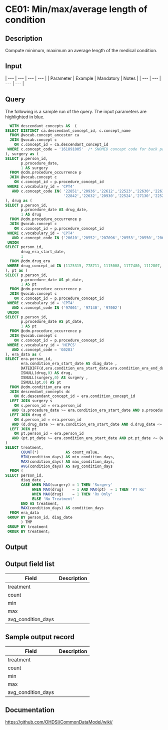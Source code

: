 <!---
Group:condition era
Name:CE01 Min/max/average length of condition
Author:Patrick Ryan
CDM Version: 5.0
-->

# CE01: Min/max/average length of condition

## Description
Compute minimum, maximum an average length of the medical condition.

## Input

| --- | --- | --- | --- |
|  Parameter |  Example |  Mandatory |  Notes |
| --- | --- | --- | --- |

## Query
The following is a sample run of the query. The input parameters are highlighted in blue.

```sql
  WITH descendant_concepts AS  (
SELECT DISTINCT ca.descendant_concept_id, c.concept_name 
  FROM @vocab.concept_ancestor ca 
  JOIN @vocab.concept c 
    ON c.concept_id = ca.descendant_concept_id 
 WHERE c.concept_code = '161891005'  /* SNOMED concept code for back pain */
), surgery as (
SELECT p.person_id, 
       p.procedure_date, 
       1 AS surgery 
  FROM @cdm.procedure_occurrence p 
  JOIN @vocab.concept c 
    ON c.concept_id = p.procedure_concept_id 
 WHERE c.vocabulary_id = 'CPT4' 
   AND c.concept_code IN( '22851','20936','22612','22523','22630','22614',
                          '22842','22632','20930','22524','27130','22525' ) 
), drug as (
SELECT p.person_id, 
       p.procedure_date AS drug_date, 
       1 AS drug 
  FROM @cdm.procedure_occurrence p 
  JOIN @vocab.concept c
    ON c.concept_id = p.procedure_concept_id 
 WHERE c.vocabulary_id = 'CPT4' 
   AND c.concept_code IN ('20610','20552','207096','20553','20550','20605' ,'20551','20600','23350') 
 UNION 
SELECT person_id, 
       drug_era_start_date, 
       1 
  FROM @cdm.drug_era 
 WHERE drug_concept_id IN (1125315, 778711, 1115008, 1177480, 1112807, 1506270) 
), pt as (
SELECT p.person_id, 
       p.procedure_date AS pt_date, 
       1 AS pt 
  FROM @cdm.procedure_occurrence p 
  JOIN @vocab.concept c 
    ON c.concept_id = p.procedure_concept_id 
 WHERE c.vocabulary_id = 'CPT4' 
   AND c.concept_code IN ('97001', '97140', '97002') 
 UNION 
SELECT p.person_id, 
       p.procedure_date AS pt_date, 
       1 AS pt 
  FROM @cdm.procedure_occurrence p 
  JOIN @vocab.concept c
    ON c.concept_id = p.procedure_concept_id 
 WHERE c.vocabulary_id = 'HCPCS' 
   AND c.concept_code = 'G0283' 
), era_data as (
SELECT era.person_id, 
       era.condition_era_start_date AS diag_date , 
       DATEDIFF(d,era.condition_era_start_date,era.condition_era_end_date) AS condition_days, 
       ISNULL(drug,0) AS drug, 
       ISNULL(surgery,0) AS surgery , 
       ISNULL(pt,0) AS pt 
  FROM @cdm.condition_era era 
  JOIN descendant_concepts dc
    ON dc.descendant_concept_id = era.condition_concept_id 
  LEFT JOIN surgery s 
    ON s.person_id = era.person_id 
   AND (s.procedure_date >= era.condition_era_start_date AND s.procedure_date <= DATEADD(d,60,era.condition_era_start_date)) 
  LEFT JOIN drug d 
    ON d.person_id = era.person_id 
   AND (d.drug_date >= era.condition_era_start_date AND d.drug_date <= DATEADD(d,60,era.condition_era_start_date))
  LEFT JOIN pt 
    ON pt.person_id = era.person_id 
   AND (pt.pt_date >= era.condition_era_start_date AND pt.pt_date <= DATEADD(d,60,era.condition_era_start_date))
)  
SELECT treatment, 
       COUNT(*)            AS count_value, 
       MIN(condition_days) AS min_condition_days, 
       MAX(condition_days) AS max_condition_days, 
       AVG(condition_days) AS avg_condition_days 
  FROM (
SELECT person_id, 
       diag_date , 
       CASE WHEN MAX(surgery) = 1 THEN 'Surgery' 
	        WHEN MAX(drug)    = 1 AND MAX(pt)  = 1 THEN 'PT Rx'
            WHEN MAX(drug)    = 1 THEN 'Rx Only'
            ELSE 'No Treatment'
       END AS treatment, 			
       MAX(condition_days) AS condition_days
  FROM era_data
 GROUP BY person_id, diag_date
       ) TMP
 GROUP BY treatment
 ORDER BY treatment; 
```


## Output

## Output field list

|  Field |  Description |
| --- | --- |
| treatment |   |
| count |   |
| min |   |
| max |   |
| avg_condition_days |   |

## Sample output record

|  Field |  Description |
| --- | --- |
| treatment |   |
| count |   |
| min |   |
| max |   |
| avg_condition_days |   |

## Documentation
https://github.com/OHDSI/CommonDataModel/wiki/
